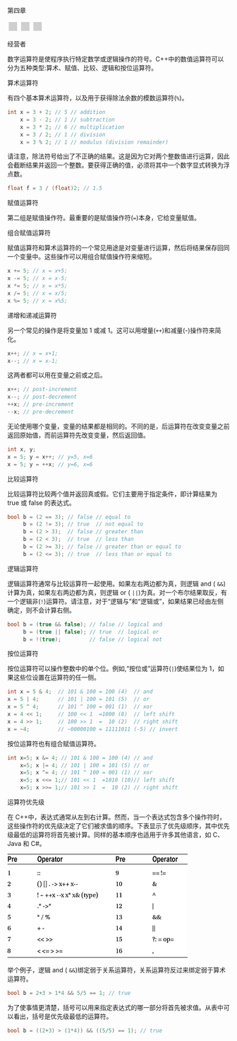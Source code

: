 第四章

![image](img/frontdot.jpg)

经营者

数字运算符是使程序执行特定数学或逻辑操作的符号。C++中的数值运算符可以分为五种类型:算术、赋值、比较、逻辑和按位运算符。

算术运算符

有四个基本算术运算符，以及用于获得除法余数的模数运算符(`%`)。

```cpp
int x = 3 + 2; // 5 // addition
    x = 3 - 2; // 1 // subtraction
    x = 3 * 2; // 6 // multiplication
    x = 3 / 2; // 1 // division
    x = 3 % 2; // 1 // modulus (division remainder)
```

请注意，除法符号给出了不正确的结果。这是因为它对两个整数值进行运算，因此会截断结果并返回一个整数。要获得正确的值，必须将其中一个数字显式转换为浮点数。

```cpp
float f = 3 / (float)2; // 1.5
```

赋值运算符

第二组是赋值操作符。最重要的是赋值操作符(`=`)本身，它给变量赋值。

组合赋值运算符

赋值运算符和算术运算符的一个常见用途是对变量进行运算，然后将结果保存回同一个变量中。这些操作可以用组合赋值操作符来缩短。

```cpp
x += 5; // x = x+5;
x -= 5; // x = x-5;
x *= 5; // x = x*5;
x /= 5; // x = x/5;
x %= 5; // x = x%5;
```

递增和递减运算符

另一个常见的操作是将变量加 1 或减 1。这可以用增量(`++`)和减量(-)操作符来简化。

```cpp
x++; // x = x+1;
x--; // x = x-1;
```

这两者都可以用在变量之前或之后。

```cpp
x++; // post-increment
x--; // post-decrement
++x; // pre-increment
--x; // pre-decrement
```

无论使用哪个变量，变量的结果都是相同的。不同的是，后运算符在改变变量之前返回原始值，而前运算符先改变变量，然后返回值。

```cpp
int x, y;
x = 5; y = x++; // y=5, x=6
x = 5; y = ++x; // y=6, x=6
```

比较运算符

比较运算符比较两个值并返回真或假。它们主要用于指定条件，即计算结果为 true 或 false 的表达式。

```cpp
bool b = (2 == 3); // false // equal to
     b = (2 != 3); // true  // not equal to
     b = (2 > 3);  // false // greater than
     b = (2 < 3);  // true  // less than
     b = (2 >= 3); // false // greater than or equal to
     b = (2 <= 3); // true  // less than or equal to
```

逻辑运算符

逻辑运算符通常与比较运算符一起使用。如果左右两边都为真，则逻辑 and ( `&&`)计算为真，如果左右两边都为真，则逻辑 or ( `||`)为真。对一个布尔结果取反，有一个逻辑非(`!`)运算符。请注意，对于“逻辑与”和“逻辑或”，如果结果已经由左侧确定，则不会计算右侧。

```cpp
bool b = (true && false); // false // logical and
     b = (true || false); // true  // logical or
     b = !(true);         // false // logical not
```

按位运算符

按位运算符可以操作整数中的单个位。例如,“按位或”运算符(`|`)使结果位为 1，如果这些位设置在运算符的任一侧。

```cpp
int x = 5 & 4;  // 101 & 100 = 100 (4)  // and
x = 5 | 4;      // 101 | 100 = 101 (5)  // or
x = 5 ^ 4;      // 101 ^ 100 = 001 (1)  // xor
x = 4 << 1;     // 100 << 1  =1000 (8)  // left shift
x = 4 >> 1;     // 100 >> 1  =  10 (2)  // right shift
x = ~4;         // ~00000100 = 11111011 (-5) // invert
```

按位运算符也有组合赋值运算符。

```cpp
int x=5; x &= 4; // 101 & 100 = 100 (4) // and
    x=5; x |= 4; // 101 | 100 = 101 (5) // or
    x=5; x ^= 4; // 101 ^ 100 = 001 (1) // xor
    x=5; x <<= 1;// 101 << 1  =1010 (10)// left shift
    x=5; x >>= 1;// 101 >> 1  =  10 (2) // right shift
```

运算符优先级

在 C++中，表达式通常从左到右计算。然而，当一个表达式包含多个操作符时，这些操作符的优先级决定了它们被求值的顺序。下表显示了优先级顺序，其中优先级最低的运算符将首先被计算。同样的基本顺序也适用于许多其他语言，如 C、Java 和 C#。

![pg18.jpg](img/pg18.jpg)

举个例子，逻辑 and ( `&&`)绑定弱于关系运算符，关系运算符反过来绑定弱于算术运算符。

```cpp
bool b = 2+3 > 1*4 && 5/5 == 1; // true
```

为了使事情更清楚，括号可以用来指定表达式的哪一部分将首先被求值。从表中可以看出，括号是优先级最低的运算符。

```cpp
bool b = ((2+3) > (1*4)) && ((5/5) == 1); // true
```